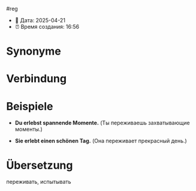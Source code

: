#reg
- 📍 Дата: 2025-04-21
- ⏰ Время создания: 16:56
# Synonyme

# Verbindung 

# Beispiele
- **Du erlebst spannende Momente.** (Ты переживаешь захватывающие моменты.)
    
- **Sie erlebt einen schönen Tag.** (Она переживает прекрасный день.)
# Übersetzung
переживать, испытывать
